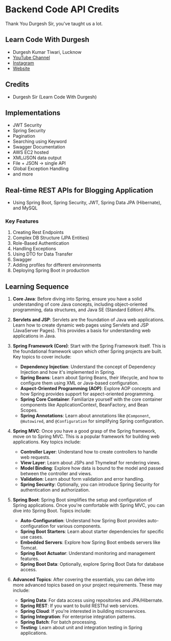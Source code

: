 # Backend Code API Credits

Thank You Durgesh Sir, you've taught us a lot.

## Learn Code With Durgesh
- Durgesh Kumar Tiwari, Lucknow
- [YouTube Channel](https://www.youtube.com/@LearnCodeWithDurgesh/about)
- [Instagram](https://www.instagram.com/durgesh_k_t/)
- [Website](https://learncodewithdurgesh.com/)

## Credits
- Durgesh Sir (Learn Code With Durgesh)

## Implementations
- JWT Security
- Spring Security
- Pagination
- Searching using Keyword
- Swagger Documentation
- AWS EC2 hosted
- XML/JSON data output
- File + JSON -> single API
- Global Exception Handling
- and more

## Real-time REST APIs for Blogging Application
- Using Spring Boot, Spring Security, JWT, Spring Data JPA (Hibernate), and MySQL

### Key Features
1. Creating Rest Endpoints
2. Complex DB Structure (JPA Entities)
3. Role-Based Authentication
4. Handling Exceptions
5. Using DTO for Data Transfer
6. Swagger
7. Adding profiles for different environments
8. Deploying Spring Boot in production

## Learning Sequence

1. **Core Java**: Before diving into Spring, ensure you have a solid understanding of core Java concepts, including object-oriented programming, data structures, and Java SE (Standard Edition) APIs.

2. **Servlets and JSP**: Servlets are the foundation of Java web applications. Learn how to create dynamic web pages using Servlets and JSP (JavaServer Pages). This provides a basis for understanding web applications in Java.

3. **Spring Framework (Core)**: Start with the Spring Framework itself. This is the foundational framework upon which other Spring projects are built. Key topics to cover include:
   - **Dependency Injection**: Understand the concept of Dependency Injection and how it's implemented in Spring.
   - **Spring Beans**: Learn about Spring Beans, their lifecycle, and how to configure them using XML or Java-based configuration.
   - **Aspect-Oriented Programming (AOP)**: Explore AOP concepts and how Spring provides support for aspect-oriented programming.
   - **Spring Core Container**: Familiarize yourself with the core container components like ApplicationContext, BeanFactory, and Bean Scopes.
   - **Spring Annotations**: Learn about annotations like `@Component`, `@Autowired`, and `@Configuration` for simplifying Spring configuration.

4. **Spring MVC**: Once you have a good grasp of the Spring framework, move on to Spring MVC. This is a popular framework for building web applications. Key topics include:
   - **Controller Layer**: Understand how to create controllers to handle web requests.
   - **View Layer**: Learn about JSPs and Thymeleaf for rendering views.
   - **Model Binding**: Explore how data is bound to the model and passed between the controller and views.
   - **Validation**: Learn about form validation and error handling.
   - **Spring Security**: Optionally, you can introduce Spring Security for authentication and authorization.

5. **Spring Boot**: Spring Boot simplifies the setup and configuration of Spring applications. Once you're comfortable with Spring MVC, you can dive into Spring Boot. Topics include:
   - **Auto-Configuration**: Understand how Spring Boot provides auto-configuration for various components.
   - **Spring Boot Starters**: Learn about starter dependencies for specific use cases.
   - **Embedded Servers**: Explore how Spring Boot embeds servers like Tomcat.
   - **Spring Boot Actuator**: Understand monitoring and management features.
   - **Spring Boot Data**: Optionally, explore Spring Boot Data for database access.

6. **Advanced Topics**: After covering the essentials, you can delve into more advanced topics based on your project requirements. These may include:
   - **Spring Data**: For data access using repositories and JPA/Hibernate.
   - **Spring REST**: If you want to build RESTful web services.
   - **Spring Cloud**: If you're interested in building microservices.
   - **Spring Integration**: For enterprise integration patterns.
   - **Spring Batch**: For batch processing.
   - **Testing**: Learn about unit and integration testing in Spring applications.
